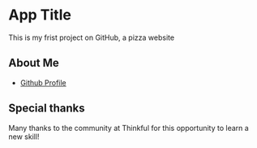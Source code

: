 # App Title

This is my frist project on GitHub, a pizza website

## About Me

* [Github Profile](https://github.com/awrigh93)

## Special thanks

Many thanks to the community at Thinkful for this opportunity to learn a new skill!
